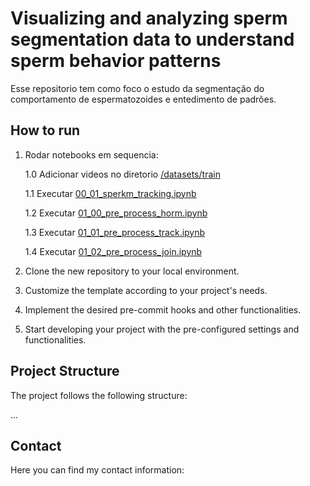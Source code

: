 #  Visualizing and analyzing sperm segmentation data to understand sperm behavior patterns

Esse repositorio tem como foco o estudo da segmentação do comportamento de espermatozoides e entedimento de padrões.

## How to run

1. Rodar notebooks em sequencia:

    1.0 Adicionar videos no diretorio [/datasets/train](/datasets/train)

    1.1 Executar [00_01_sperkm_tracking.ipynb](/notebooks/00_01_sperkm_tracking.ipynb)

    1.2 Executar [01_00_pre_process_horm.ipynb](/notebooks/01_00_pre_process_horm.ipynb)

    1.3 Executar [01_01_pre_process_track.ipynb](/notebooks/01_01_pre_process_track.ipynb)

    1.4 Executar [01_02_pre_process_join.ipynb](/notebooks/01_02_pre_process_join.ipynb)
    
2. Clone the new repository to your local environment.
3. Customize the template according to your project's needs.
4. Implement the desired pre-commit hooks and other functionalities.
5. Start developing your project with the pre-configured settings and functionalities.

## Project Structure

The project follows the following structure:

...

## Contact

Here you can find my contact information:
<!-- 
<div align="center">
    <a href="https://github.com/Manuelfjr/template-hooks-mit">
        <img src="https://avatars.githubusercontent.com/u/53409857?v=4" alt="Profile Image" width="200" height="200" style="border-radius: 50%;">
    </a>
</div>

<br>

<div align="center">

[<img src="https://img.icons8.com/ios/30/000000/domain.png"/>](https://manuelfjr.github.io)
[<img src="https://img.icons8.com/ios/30/000000/github--v1.png"/>](https://github.com/manuelfjr)
[<img src="https://img.icons8.com/ios/30/000000/instagram-new--v1.png"/>](https://www.instagram.com/manuelferreirajr/)
[<img src="https://img.icons8.com/ios/30/000000/linkedin.png"/>](https://www.linkedin.com/in/manuefjr/)
[<img src="https://img.icons8.com/ios/30/000000/email.png"/>](mailto:ferreira.jr.ufpb@gmail.com)

</div> -->